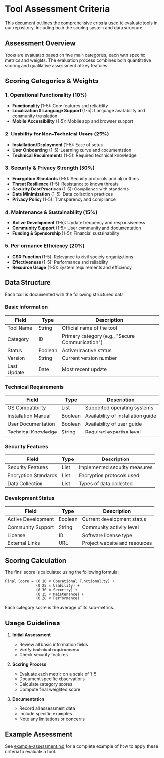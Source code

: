 # Tool Assessment Criteria

This document outlines the comprehensive criteria used to evaluate tools in our repository, including both the scoring system and data structure.

## Assessment Overview

Tools are evaluated based on five main categories, each with specific metrics and weights. The evaluation process combines both quantitative scoring and qualitative assessment of key features.

## Scoring Categories & Weights

### 1. Operational Functionality (10%)
- **Functionality** (1-5): Core features and reliability
- **Localization & Language Support** (1-5): Language availability and community translation
- **Mobile Accessibility** (1-5): Mobile app and browser support

### 2. Usability for Non-Technical Users (25%)
- **Installation/Deployment** (1-5): Ease of setup
- **User Onboarding** (1-5): Learning curve and documentation
- **Technical Requirements** (1-5): Required technical knowledge

### 3. Security & Privacy Strength (30%)
- **Encryption Standards** (1-5): Security protocols and algorithms
- **Threat Resilience** (1-5): Resistance to known threats
- **Security Best Practices** (1-5): Compliance with standards
- **Data Minimization** (1-5): Data collection practices
- **Privacy Policy** (1-5): Transparency and compliance

### 4. Maintenance & Sustainability (15%)
- **Active Development** (1-5): Update frequency and responsiveness
- **Community Support** (1-5): User community and documentation
- **Funding & Sponsorship** (1-5): Financial sustainability

### 5. Performance Efficiency (20%)
- **CSO Function** (1-5): Relevance to civil society organizations
- **Effectiveness** (1-5): Performance and reliability
- **Resource Usage** (1-5): System requirements and efficiency

## Data Structure

Each tool is documented with the following structured data:

### Basic Information
| Field | Type | Description |
|-------|------|-------------|
| Tool Name | String | Official name of the tool |
| Category | ID | Primary category (e.g., "Secure Communication") |
| Status | Boolean | Active/Inactive status |
| Version | String | Current version number |
| Last Update | Date | Most recent update |

### Technical Requirements
| Field | Type | Description |
|-------|------|-------------|
| OS Compatibility | List | Supported operating systems |
| Installation Manual | Boolean | Availability of installation guide |
| User Documentation | Boolean | Availability of user guide |
| Technical Knowledge | String | Required expertise level |

### Security Features
| Field | Type | Description |
|-------|------|-------------|
| Security Features | List | Implemented security measures |
| Encryption Standards | List | Encryption protocols used |
| Data Collection | List | Types of data collected |

### Development Status
| Field | Type | Description |
|-------|------|-------------|
| Active Development | Boolean | Current development status |
| Community Support | String | Community activity level |
| License | ID | Software license type |
| External Links | URL | Project website and resources |

## Scoring Calculation

The final score is calculated using the following formula:

```
Final Score = (0.10 × Operational Functionality) +
              (0.25 × Usability) +
              (0.30 × Security) +
              (0.15 × Maintenance) +
              (0.20 × Performance)
```

Each category score is the average of its sub-metrics.

## Usage Guidelines

1. **Initial Assessment**
   - Review all basic information fields
   - Verify technical requirements
   - Check security features

2. **Scoring Process**
   - Evaluate each metric on a scale of 1-5
   - Document specific observations
   - Calculate category scores
   - Compute final weighted score

3. **Documentation**
   - Record all assessment data
   - Include specific examples
   - Note any limitations or concerns

## Example Assessment

See [example-assessment.md](example-assessment.md) for a complete example of how to apply these criteria to evaluate a tool. 